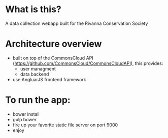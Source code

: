 # What is this?
 A data collection webapp built for the Rivanna Conservation Society

# Architecture overview
- built on top of the CommonsCloud API (https://github.com/CommonsCloud/CommonsCloudAPI), this provides:
  - user managment
  - data backend
- use AngluarJS frontend framework


# To run the app:
- bower install
- gulp bower
- fire up your favorite static file server on port 9000
- enjoy